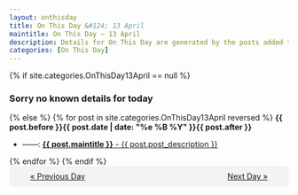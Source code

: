 ```yaml
---
layout: onthisday
title: On This Day &#124; 13 April
maintitle: On This Day — 13 April
description: Details for On This Day are generated by the posts added to the website so the content is subject to changes/updates over time.
categories: [On This Day]
---
```


{% if site.categories.OnThisDay13April == null %}
<h3>Sorry no known details for today</h3>
{% else %}
{% for post in site.categories.OnThisDay13April reversed %}
<strong>{{ post.before }}{{ post.date | date: "%e %B %Y" }}{{ post.after }}</strong>
<ul>
<li> ——: <a class="{{ post.class }}" href="{{ post.url }}"><strong>{{ post.maintitle }}</strong> - {{ post.post_description }}</a></li>
</ul>
{% endfor %}
{% endif %}
<br />
<div style="background-color: #f3f3f3; padding: 10px; border-radius: 5px; text-align: center; display: flex; justify-content: space-evenly;">
<a href="/onthisday/04/04-12">« Previous Day</a>
<span style="visibility:hidden;">[ Visit Leap Year February 29 ]</span>
<a href="/onthisday/04/04-14">Next Day »</a>
</div>
